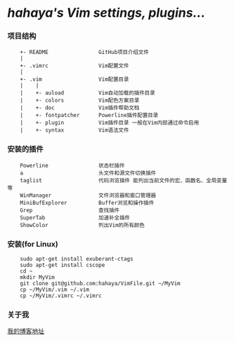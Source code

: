 *hahaya's Vim settings, plugins...*
======================================

### 项目结构 ###
		+- README                GitHub项目介绍文件
		|
		+- .vimrc                Vim配置文件
		|
		+- .vim                  Vim配置目录
		|    |
		|    +- auload           Vim自动加载的插件目录
		|    +- colors           Vim配色方案目录
		|    +- doc              Vim插件帮助文档
		|    +- fontpatcher      Powerline插件配置目录
		|    +- plugin           Vim插件目录 一般在Vim内部通过命令启用
		|    +- syntax           Vim语法文件

### 安装的插件 ###
		Powerline                状态栏插件
		a                        头文件和源文件切换插件 
		taglist                  代码浏览插件 能列出当前文件的宏、函数名、全局变量等
		WinManager               文件浏览器和窗口管理器
		MiniBufExplorer          Buffer浏览和操作插件
		Grep                     查找插件
		SuperTab                 加速补全插件
		ShowColor                列出Vim的所有颜色

### 安装(for Linux) ###
		sudo apt-get install exuberant-ctags
		sudo apt-get install cscope
		cd ~
		mkdir MyVim
		git clone git@github.com:hahaya/VimFile.git ~/MyVim
		cp ~/MyVim/.vim ~/.vim
		cp ~/MyVim/.vimrc ~/.vimrc

### 关于我 ###
[我的博客地址](http://blog.csdn.net/qiurisuixiang)
